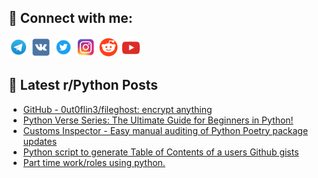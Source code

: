 ## 🔎 Connect with me:
[<img src="https://github.com/bullbesh/bullbesh/blob/main/images/Telegram.png" width="32" height="32" />](https://t.me/bullbesh)
[<img src="https://github.com/bullbesh/bullbesh/blob/main/images/VK.png" width="32" height="32" />](https://vk.com/bullbesh)
[<img src="https://github.com/bullbesh/bullbesh/blob/main/images/Twitter.png" width="32" height="32" />](https://twitter.com/bullbesh1)
[<img src="https://github.com/bullbesh/bullbesh/blob/main/images/Instagram.png" width="32" height="32" />](https://www.instagram.com/bullbesh)
[<img src="https://github.com/bullbesh/bullbesh/blob/main/images/Reddit.png" width="32" height="32" />](https://www.reddit.com/user/bullbesh)
[<img src="https://github.com/bullbesh/bullbesh/blob/main/images/YouTube.png" width="32" height="32" />](https://www.youtube.com/channel/UCtfjRs6uzgq5mfm8S06WTcg)

## 📕 Latest r/Python Posts
<!-- BLOG-POST-LIST:START -->
- [GitHub - 0ut0flin3/fileghost: encrypt anything](https://www.reddit.com/r/Python/comments/120j95o/github_0ut0flin3fileghost_encrypt_anything/)
- [Python Verse Series: The Ultimate Guide for Beginners in Python!](https://www.reddit.com/r/Python/comments/120iu3i/python_verse_series_the_ultimate_guide_for/)
- [Customs Inspector - Easy manual auditing of Python Poetry package updates](https://www.reddit.com/r/Python/comments/1201eri/customs_inspector_easy_manual_auditing_of_python/)
- [Python script to generate Table of Contents of a users Github gists](https://www.reddit.com/r/Python/comments/1200ngq/python_script_to_generate_table_of_contents_of_a/)
- [Part time work/roles using python.](https://www.reddit.com/r/Python/comments/11zzn4i/part_time_workroles_using_python/)
<!-- BLOG-POST-LIST:END -->
